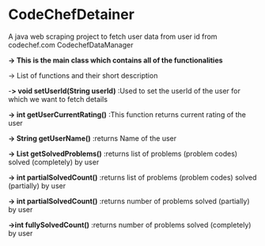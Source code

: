 # CodeChefDetainer
A java web scraping project to fetch user data from user id from codechef.com
CodechefDataManager

<a href="https://www.google.com/search?q=codechef+images&rlz=1C1ONGR_enIN989IN989&sxsrf=APq-WBumA8LvXcf4pFZmDGO0etmPGXw9Xg:1647687898348&source=lnms&tbm=isch&sa=X&ved=2ahUKEwi5yIbfg9L2AhVSTGwGHU1oDKgQ_AUoAnoECAEQBA&biw=1536&bih=714&dpr=1.25#imgrc=ecQ9JUPp7YLriM"> </a>
**-> This is the main class which contains all of the functionalities**

->  List of functions and their short description

-**> void setUserId(String userId)**
         :Used to set the userId of the user for which we want to fetch details
   
**-> int getUserCurrentRating()**
         :This function returns current rating of the user
   
**-> String getUserName()**
         :returns Name of the user
  
**-> List getSolvedProblems()**
         :returns list of problems (problem codes) solved (completely) by user
  
**-> int partialSolvedCount()**
         :returns list of problems (problem codes) solved (partially) by user
   
**-> int partialSolvedCount()**
         :returns number of problems solved (partially) by user
   
**->int fullySolvedCount()**
         :returns number of problems solved (completely) by user
